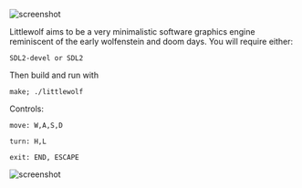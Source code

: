![screenshot](scrots/logo.PNG)

Littlewolf aims to be a very minimalistic software graphics
engine reminiscent of the early wolfenstein and doom days.
You will require either:

    SDL2-devel or SDL2

Then build and run with
    
    make; ./littlewolf
    
Controls:

    move: W,A,S,D

    turn: H,L

    exit: END, ESCAPE

![screenshot](scrots/2017-12-12-012113_500x500_scrot.png)
